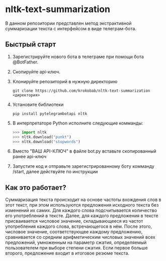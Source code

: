 # nltk-text-summarization
В данном репозитории представлен метод экстрактивной суммаризации текста с интерфейсом в виде телеграм-бота.
## Быстрый старт
1. Зарегистрируйте нового бота в телеграме при помощи бота @BotFather.
2. Скопируйте api-ключ.
3. Клонируйте репозиторий в нужную директорию

   ```
   git clone https://github.com/krokobab/nltk-text-summarization <директория>
   ```
   
4. Установите библиотеки

   ```
   pip install pytelegrambotapi nltk
   ```
5. В интерпретаторе Python исполните следующие комманды:
   ```python
   >>> import nltk
   >>> nltk.download("punkt")
   >>> nltk.download("stopwords")
   ```
   
7. Вместо "ВАШ API-КЛЮЧ" в файле bot.py вставьте скопированный ранее api-ключ
8. Запустите код и отправьте зарегистрированному боту комманду /start, далее действуйте по инструкции

## Как это работает?
Суммаризация текста происходит на основе частоты вхождения слов в этот текст, при этом используются предложения исходного текста без изменений их самих. Для каждого слова подсчитывается количество его употреблений в тексте. Далее, для каждого предложения в тексте присваивается числовое значение, складывающееся из частот употребления каждого слова, встречающегося в нём. После этого, числовое значение, соответствующее каждому предложению, сравнивается со средним арифметическим числовых значений всех предложений, умноженным на параметр сжатия, определяемый пользователем при выборе степени сжатия. Если первое больше второго, предложение входит в итоговое резюме текста.
